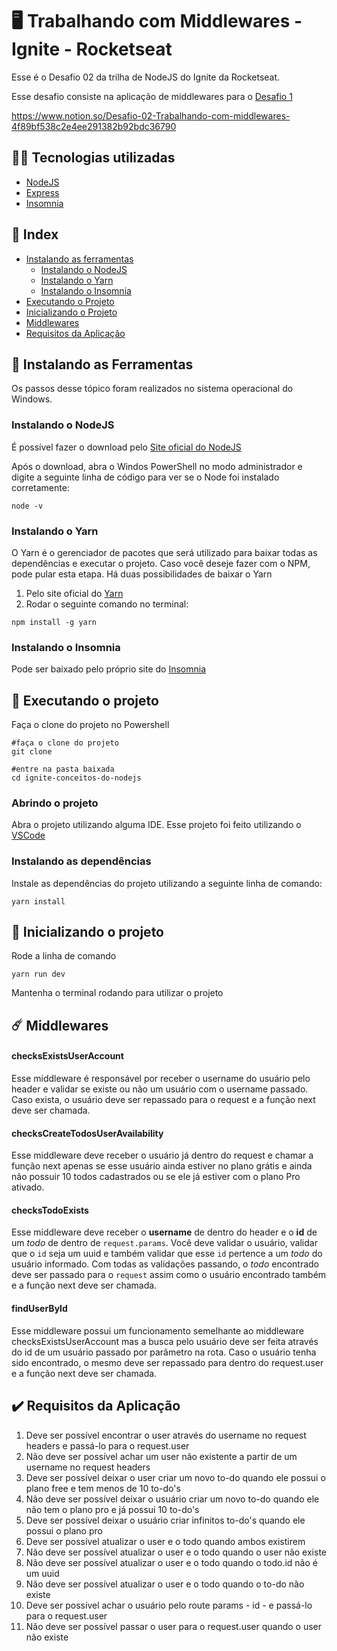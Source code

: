  # 🖥️ Trabalhando com Middlewares - Ignite - Rocketseat

Esse é o Desafio 02 da trilha de NodeJS do Ignite da Rocketseat. 

Esse desafio consiste na aplicação de middlewares para o [Desafio 1](https://github.com/GabrielFerreira98/ignite-conceitos-do-nodejs)

https://www.notion.so/Desafio-02-Trabalhando-com-middlewares-4f89bf538c2e4ee291382b92bdc36790

## 🧑‍💻 Tecnologias utilizadas

- [NodeJS](https://nodejs.org/en/)
- [Express](https://expressjs.com/pt-br/)
- [Insomnia](https://insomnia.rest/)

## 📌 Index

- [Instalando as ferramentas](https://github.com/GabrielFerreira98/ignite-conceitos-do-nodejs#-instalando-as-ferramentas)
  - [Instalando o NodeJS](https://github.com/GabrielFerreira98/ignite-conceitos-do-nodejs#instalando-o-nodejs)
  - [Instalando o Yarn](https://github.com/GabrielFerreira98/ignite-conceitos-do-nodejs#instalando-o-yarn)
  - [Instalando o Insomnia](https://github.com/GabrielFerreira98/ignite-conceitos-do-nodejs#instalando-o-insomnia)
- [Executando o Projeto](https://github.com/GabrielFerreira98/ignite-conceitos-do-nodejs#-executando-o-projeto)
- [Inicializando o Projeto](https://github.com/GabrielFerreira98/ignite-conceitos-do-nodejs#-inicializando-o-projeto)
- [Middlewares](https://github.com/GabrielFerreira98/ignite-trabalhando-com-middlewares#middlewares)
- [Requisitos da Aplicação](https://github.com/GabrielFerreira98/ignite-trabalhando-com-middlewares#requisitos-da-aplica%C3%A7%C3%A3o)
  

## 🧰 Instalando as Ferramentas 

Os passos desse tópico foram realizados no sistema operacional do Windows.

### Instalando o NodeJS

É possível fazer o download pelo [Site oficial do NodeJS](https://nodejs.org/en/download/)

Após o download, abra o Windos PowerShell no modo administrador e digite a seguinte linha de código para ver se o Node foi instalado corretamente:

```
node -v
```

### Instalando o Yarn

O Yarn é o gerenciador de pacotes que será utilizado para baixar todas as dependências e executar o projeto. Caso você deseje fazer com o NPM, pode pular esta etapa.
Há duas possibilidades de baixar o Yarn

1. Pelo site oficial do [Yarn](https://yarnpkg.com/)
2. Rodar o seguinte comando no terminal:
```
npm install -g yarn
```

### Instalando o Insomnia

Pode ser baixado pelo próprio site do [Insomnia](https://insomnia.rest/download)

## 🚀 Executando o projeto

Faça o clone do projeto no Powershell 

```
#faça o clone do projeto
git clone 

#entre na pasta baixada
cd ignite-conceitos-do-nodejs
```

### Abrindo o projeto

Abra o projeto utilizando alguma IDE. Esse projeto foi feito utilizando o [VSCode](https://code.visualstudio.com/)

### Instalando as dependências

Instale as dependências do projeto utilizando a seguinte linha de comando:

```
yarn install
```

## 🏃 Inicializando o projeto

Rode a linha de comando

```
yarn run dev
```

Mantenha o terminal rodando para utilizar o projeto

## ☄️ Middlewares

#### checksExistsUserAccount

Esse middleware é responsável por receber o username do usuário pelo header e validar se existe ou não um usuário com o username passado. Caso exista, o usuário deve ser repassado para o request e a função next deve ser chamada.

#### checksCreateTodosUserAvailability

Esse middleware deve receber o usuário já dentro do request e chamar a função next apenas se esse usuário ainda estiver no plano grátis e ainda não possuir 10 todos cadastrados ou se ele já estiver com o plano Pro ativado. 

#### checksTodoExists

Esse middleware deve receber o **username** de dentro do header e o **id** de um *todo* de dentro de `request.params`. Você deve validar o usuário, validar que o `id` seja um uuid e também validar que esse `id` pertence a um *todo* do usuário informado.
Com todas as validações passando, o *todo* encontrado deve ser passado para o `request` assim como o usuário encontrado também e a função next deve ser chamada.

#### findUserById

Esse middleware possui um funcionamento semelhante ao middleware checksExistsUserAccount mas a busca pelo usuário deve ser feita através do id de um usuário passado por parâmetro na rota. Caso o usuário tenha sido encontrado, o mesmo deve ser repassado para dentro do request.user e a função next deve ser chamada.

## ✔️ Requisitos da Aplicação

1. Deve ser possível encontrar o user através do username no request headers e passá-lo para o request.user
2. Não deve ser possível achar um user não existente a partir de um username no request headers
3. Deve ser possível deixar o user criar um novo to-do quando ele possui o plano free e tem menos de 10 to-do's
4. Não deve ser possível deixar o usuário criar um novo to-do quando ele não tem o plano pro e já possui 10 to-do's
5. Deve ser possível deixar o usuário criar infinitos to-do's quando ele possui o plano pro
6. Deve ser possível atualizar o user e o todo quando ambos existirem
7. Não deve ser possível atualizar o user e o todo quando o user não existe
8. Não deve ser possível atualizar o user e o todo quando o todo.id não é um uuid
9. Não deve ser possível atualizar o user e o todo quando o to-do não existe
10. Deve ser possível achar o usuário pelo route params - id - e passá-lo para o request.user
11. Não deve ser possível passar o user para o request.user quando o user não existe
